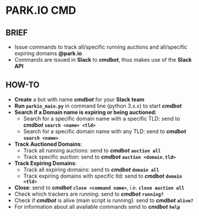 # **PARK.IO CMD** #

## **BRIEF** ##

  * Issue commands to track all/specific running auctions and all/specific expiring domains **@park.io**
  * Commands are issued in **Slack** to **_cmdbot_**, thus makes use of the **Slack API**


## **HOW-TO** ##

  * **Create** a bot with name **_cmdbot_** for your **Slack team**
  * **Run** **`parkio_main.py`** in command line (python 3.x.x) to start **_cmdbot_**
  * **Search if a Domain name is expiring or being auctioned:**
    * Search for a specific domain name with a specific TLD: send to **_cmdbot_** **`search <name> <tld>`**
    * Search for a specific domain name with any TLD: send to **_cmdbot_** **`search <name>`**
  * **Track Auctioned Domains**: 
    * Track all running auctions: send to **_cmdbot_** **`auction all`**
    * Track specific auction: send to **_cmdbot_** **`auction <domain.tld>`**
  * **Track Expiring Domains**:
    * Track all expiring domains: send to **_cmdbot_** **`domain all`**
    * Track expiring domains with specific tld: send to **_cmdbot_** **`domain <tld>`**
  * **Close**: send to **_cmdbot_** **`close <command name>`**, i.e. **`close auction all`**
  * Check which trackers are running: send to **_cmdbot_** **`running?`**
  * Check if **_cmdbot_** is alive (main script is running): send to **_cmdbot_** **`alive?`**
  * For information about all available commands send to **_cmdbot_** **`help`**
